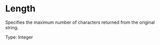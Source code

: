 # Length

Specifies the maximum number of characters returned from the original string.

Type: Integer
